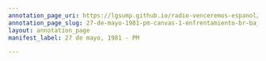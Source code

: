 ```yaml
---
annotation_page_uri: https://lgsump.github.io/radio-venceremos-espanol/annotations/27-de-mayo-1981-pm-canvas-1-enfrentamiento-br-bajas.json
annotation_page_slug: 27-de-mayo-1981-pm-canvas-1-enfrentamiento-br-bajas
layout: annotation_page
manifest_label: 27 de mayo, 1981 - PM

---
```

